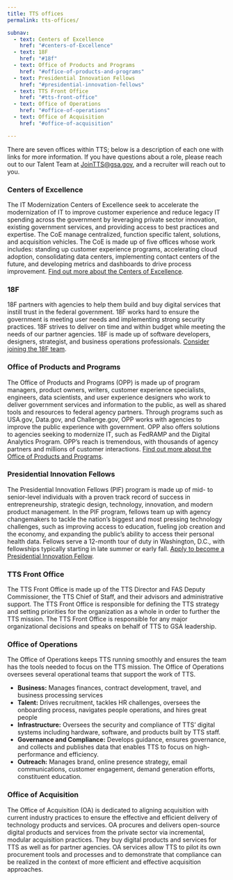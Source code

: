 ```yaml
---
title: TTS offices
permalink: tts-offices/

subnav:
  - text: Centers of Excellence
    href: "#centers-of-Excellence"
  - text: 18F
    href: "#18f"
  - text: Office of Products and Programs
    href: "#office-of-products-and-programs"
  - text: Presidential Innovation Fellows
    href: "#presidential-innovation-fellows"    
  - text: TTS Front Office
    href: "#tts-front-office"
  - text: Office of Operations
    href: "#office-of-operations"
  - text: Office of Acquisition
    href: "#office-of-acquisition"

---
```


There are seven offices within TTS; below is a description of each one with links for more information. If you have questions about a role, please reach out to our Talent Team at [JoinTTS@gsa.gov](email:jointts@gsa.gov), and a recruiter will reach out to you.

### Centers of Excellence

The IT Modernization Centers of Excellence seek to accelerate the modernization of IT to improve customer experience and reduce legacy IT spending across the government by leveraging private sector innovation, existing government services, and providing access to best practices and expertise. The CoE manage centralized, function specific talent, solutions, and acquisition vehicles. The CoE is made up of five offices whose work includes: standing up customer experience programs, accelerating cloud adoption, consolidating data centers, implementing contact centers of the future, and developing metrics and dashboards to drive process improvement. [Find out more about the Centers of Excellence](https://coe.gsa.gov/).

### 18F

18F partners with agencies to help them build and buy digital services that instill trust in the federal government. 18F works hard to ensure the government is meeting user needs and implementing strong security practices. 18F strives to deliver on time and within budget while meeting the needs of our partner agencies. 18F is made up of software developers, designers, strategist, and business operations professionals. [Consider joining the 18F team](https://18f.gsa.gov/join).

### Office of Products and Programs

The Office of Products and Programs (OPP) is made up of program managers, product owners, writers, customer experience specialists, engineers, data scientists, and user experience designers who work to deliver government services and information to the public, as well as shared tools and resources to federal agency partners. Through programs such as USA.gov, Data.gov, and Challenge.gov, OPP works with agencies to improve the public experience with government. OPP also offers solutions to agencies seeking to modernize IT, such as FedRAMP and the Digital Analytics Program. OPP’s reach is tremendous, with thousands of agency partners and millions of customer interactions. [Find out more about the Office of Products and Programs](https://handbook.18f.gov/office-of-products-and-programs/).

### Presidential Innovation Fellows

The Presidential Innovation Fellows (PIF) program is made up of mid- to senior-level individuals with a proven track record of success in entrepreneurship, strategic design, technology, innovation, and modern product management. In the PIF program, fellows team up with agency changemakers to tackle the nation’s biggest and most pressing technology challenges, such as improving access to education, fueling job creation and the economy, and expanding the public’s ability to access their personal health data.
Fellows serve a 12-month tour of duty in Washington, D.C., with fellowships typically starting in late summer or early fall. [Apply to become a Presidential Innovation Fellow](https://presidentialinnovationfellows.gov/).

### TTS Front Office

The TTS Front Office is made up of the TTS Director and FAS Deputy Commissioner, the TTS Chief of Staff, and their advisors and administrative support. The TTS Front Office is responsible for defining the TTS strategy and setting priorities for the organization as a whole in order to further the TTS mission. The TTS Front Office is responsible for any major organizational decisions and speaks on behalf of TTS to GSA leadership.

### Office of Operations

The Office of Operations keeps TTS running smoothly and ensures the team has the tools needed to focus on the TTS mission. The Office of Operations oversees several operational teams that support the work of TTS.

- **Business:** Manages finances, contract development, travel, and business processing services
- **Talent:** Drives recruitment, tackles HR challenges, oversees the onboarding process, navigates people operations, and hires great people
- **Infrastructure:** Oversees the security and compliance of TTS’ digital systems including hardware, software, and products built by TTS staff.
- **Governance and Compliance:** Develops guidance, ensures governance, and collects and publishes data that enables TTS to focus on high-performance and efficiency.
- **Outreach:** Manages brand, online presence strategy, email communications, customer engagement, demand generation efforts, constituent education.

### Office of Acquisition

The Office of Acquisition (OA) is dedicated to aligning acquisition with current industry practices to ensure the effective and efficient delivery of technology products and services. OA procures and delivers open-source digital products and services from the private sector via incremental, modular acquisition practices. They buy digital products and services for TTS as well as for partner agencies. OA services allow TTS to pilot its own procurement tools and processes and to demonstrate that compliance can be realized in the context of more efficient and effective acquisition approaches.
